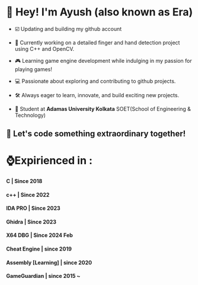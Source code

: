 
# 👋 Hey! I'm Ayush (also known as Era)

- ☑️ Updating and building my github account

- 🌱 Currently working on a detailed finger and hand detection project using C++ and OpenCV.

- 🎮 Learning game engine development while indulging in my passion for playing games!

- 💻 Passionate about exploring and contributing to github projects.

- 🛠️ Always eager to learn, innovate, and build exciting new projects.

- 📖 Student at **Adamas University Kolkata** SOET(School of Engineering & Technology)

## 🚀 Let's code something extraordinary together!

# ⌚Expirienced in :

#### **C** | Since 2018

#### **c++** | Since 2022

#### **IDA PRO** | Since 2023

#### **Ghidra** | Since 2023

#### **X64 DBG** | Since 2024 Feb

#### **Cheat Engine** | since 2019

#### **Assembly [Learning]** | since 2020

#### **GameGuardian** | since 2015 ~
